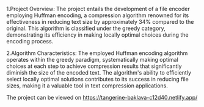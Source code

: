 1.Project Overview:
The project entails the development of a file encoder employing Huffman encoding, a compression algorithm renowned for its effectiveness in reducing text size by approximately 34% compared to the original. This algorithm is classified under the greedy category, demonstrating its efficiency in making locally optimal choices during the encoding process.

2.Algorithm Characteristics:
The employed Huffman encoding algorithm operates within the greedy paradigm, systematically making optimal choices at each step to achieve compression results that significantly diminish the size of the encoded text. The algorithm's ability to efficiently select locally optimal solutions contributes to its success in reducing file sizes, making it a valuable tool in text compression applications.

The project can be viewed on https://tangerine-baklava-c12d40.netlify.app/
